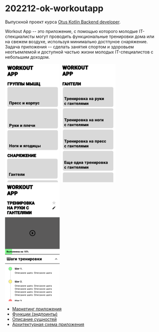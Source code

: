 # 202212-ok-workoutapp

Выпускной проект курса [Otus Kotlin Backend developer](https://otus.ru/lessons/kotlin/?int_source=courses_catalog&int_term=programming).

Workout App -- это приложение, с помощью которого молодые IT-спекциалисты могут проводить 
функциональные тренировки дома или на свежем воздухе, используя минимально достпуное снаряжение.
Задача приложения -- сделать занятия спортом и здоровьем неотъемлемой и доступной частью жизни молодых IT-специалистов с небольшим доходом.

<p float="left">
    <img src="docs/img/WorkoutApp_main_screen.png" alt="Главный экран" width="180">
    <img src="docs/img/WorkoutApp_section_screen.png" alt="Экран секции" width="180">
    <img src="docs/img/WorkoutApp_workout_screen.png" alt="Экран тренировки" width="180">
</p>

 - [Маркетинг приложения](docs/marketing.md)
 - [Функции (эндпоинты)](docs/endpoints.md)
 - [Описание сущностей](docs/entities.md)
 - [Архитектурная схема приложения](docs/architecture.md)